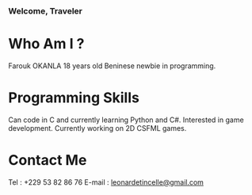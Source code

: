 ### Welcome, Traveler

# Who Am I ?
Farouk OKANLA
18 years old Beninese newbie in programming.

# Programming Skills
Can code in C and currently learning Python and C#.
Interested in game development.
Currently working on 2D CSFML games.

# Contact Me
Tel : +229 53 82 86 76
E-mail : leonardetincelle@gmail.com
